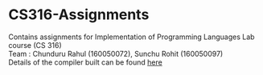 # CS316-Assignments
Contains assignments for Implementation of Programming Languages Lab course (CS 316)  
Team : Chunduru Rahul (160050072), Sunchu Rohit (160050097)  
Details of the compiler built can be found [here](https://www.cse.iitb.ac.in/~uday/sclp-web/)
